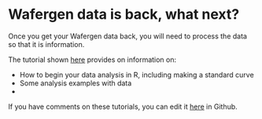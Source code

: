 # Wafergen data is back, what next?

Once you get your Wafergen data back, you will need to process the data so that it is information.

The tutorial shown [here](http://germslab.org/wafergen/wafergenR.html) provides on information on:
- How to begin your data analysis in R, including making a standard curve
- Some analysis examples with data 
-

If you have comments on these tutorials, you can edit it [here](https://github.com/germs-lab/wafergen/blob/master/tutorials/wafergenR.Rmd) in Github.

